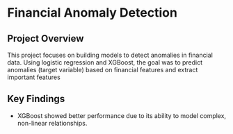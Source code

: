# Financial Anomaly Detection

## Project Overview
This project focuses on building models to detect anomalies in financial data. 
Using logistic regression and XGBoost, the goal was to predict anomalies (target variable) based on financial features and extract important features

## Key Findings
- XGBoost showed better performance due to its ability to model complex, non-linear relationships.
